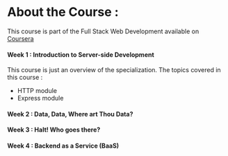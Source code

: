 # About the Course :

This course is part of the Full Stack Web Development available on <a href="https://www.coursera.org/specializations/full-stack-mobile-app-development">Coursera</a>

#### Week 1 : Introduction to Server-side Development
This course is just an overview of the specialization. The topics covered in this course : 
* HTTP module
* Express module

#### Week 2 : Data, Data, Where art Thou Data?
#### Week 3 : Halt! Who goes there?
#### Week 4 : Backend as a Service (BaaS)
